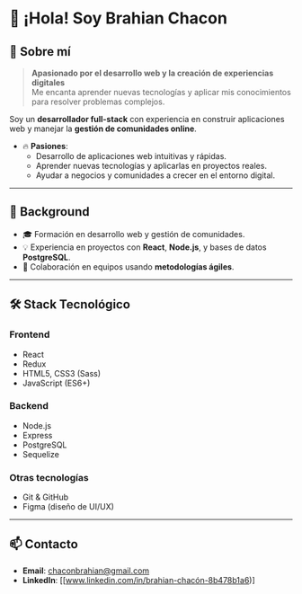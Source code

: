 # 👋 ¡Hola! Soy **Brahian Chacon**

## 🚀 Sobre mí

> **Apasionado por el desarrollo web y la creación de experiencias digitales**  
> Me encanta aprender nuevas tecnologías y aplicar mis conocimientos para resolver problemas complejos.

Soy un **desarrollador full-stack** con experiencia en construir aplicaciones web y manejar la **gestión de comunidades online**.

- 🔥 **Pasiones**:  
  - Desarrollo de aplicaciones web intuitivas y rápidas.  
  - Aprender nuevas tecnologías y aplicarlas en proyectos reales.  
  - Ayudar a negocios y comunidades a crecer en el entorno digital.

---

## 💼 Background

- 🎓 Formación en desarrollo web y gestión de comunidades.  
- 💡 Experiencia en proyectos con **React**, **Node.js**, y bases de datos **PostgreSQL**.  
- 🤝 Colaboración en equipos usando **metodologías ágiles**.

---

## 🛠 **Stack Tecnológico**

### **Frontend**  
- React  
- Redux  
- HTML5, CSS3 (Sass)  
- JavaScript (ES6+)

### **Backend**  
- Node.js  
- Express  
- PostgreSQL  
- Sequelize

### **Otras tecnologías**  
- Git & GitHub    
- Figma (diseño de UI/UX)

---

## 📫 **Contacto**

- **Email**: chaconbrahian@gmail.com
- **LinkedIn**: [[www.linkedin.com/in/brahian-chacón-8b478b1a6)]

